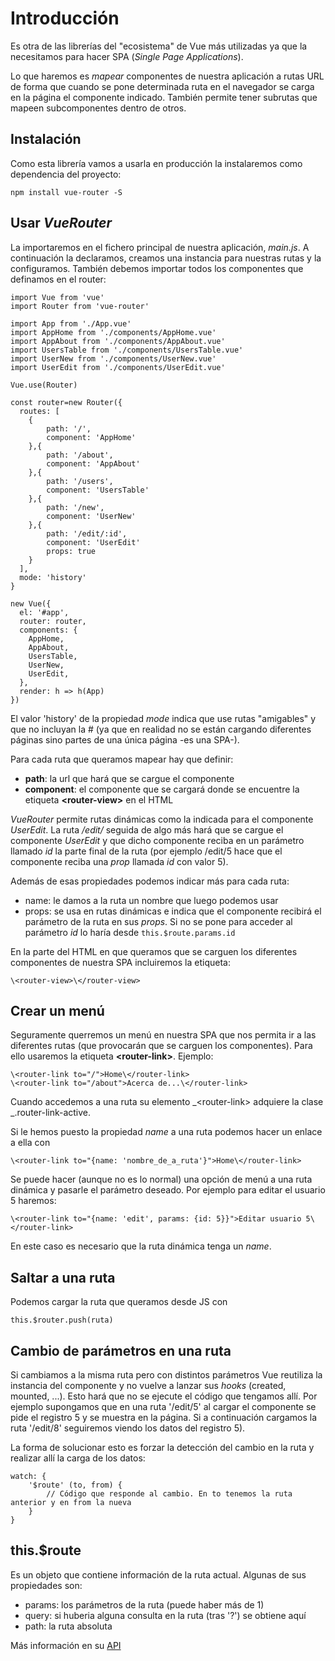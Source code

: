 # Introducción
Es otra de las librerías del "ecosistema" de Vue más utilizadas ya que la necesitamos para hacer SPA (_Single Page Applications_).

Lo que haremos es _mapear_ componentes de nuestra aplicación a rutas URL de forma que cuando se pone determinada ruta en el navegador se carga en la página el componente indicado. También permite tener subrutas que mapeen subcomponentes dentro de otros.

## Instalación
Como esta librería vamos a usarla en producción la instalaremos como dependencia del proyecto:
```[bash]
npm install vue-router -S
```

## Usar _VueRouter_
La importaremos en el fichero principal de nuestra aplicación, _main.js_. A continuación la declaramos, creamos una instancia para nuestras rutas y la configuramos. También debemos importar todos los componentes que definamos en el router:
```[vue]
import Vue from 'vue'
import Router from 'vue-router'

import App from './App.vue'
import AppHome from './components/AppHome.vue'
import AppAbout from './components/AppAbout.vue'
import UsersTable from './components/UsersTable.vue'
import UserNew from './components/UserNew.vue'
import UserEdit from './components/UserEdit.vue'

Vue.use(Router)

const router=new Router({
  routes: [
	{
		path: '/',
		component: 'AppHome'
	},{
		path: '/about',
		component: 'AppAbout'
	},{
		path: '/users',
		component: 'UsersTable'
	},{
		path: '/new',
		component: 'UserNew'
	},{
		path: '/edit/:id',
		component: 'UserEdit'
		props: true
	}
  ],
  mode: 'history'
}

new Vue({
  el: '#app',
  router: router,
  components: {
	AppHome,
	AppAbout,
	UsersTable,
	UserNew,
	UserEdit,
  },
  render: h => h(App)
})
```
El valor 'history' de la propiedad _mode_ indica que use rutas "amigables" y que no incluyan la # (ya que en realidad no se están cargando diferentes páginas sino partes de una única página -es una SPA-).

Para cada ruta que queramos mapear hay que definir:
* **path**: la url que hará que se cargue el componente
* **component**: el componente que se cargará donde se encuentre la etiqueta **\<router-view>** en el HTML

_VueRouter_ permite rutas dinámicas como la indicada para el componente _UserEdit_. La ruta _/edit/_ seguida de algo más hará que se cargue el componente _UserEdit_ y que dicho componente reciba en un parámetro llamado _id_ la parte final de la ruta (por ejemplo /edit/5 hace que el componente reciba una _prop_ llamada _id_ con valor 5).

Además de esas propiedades podemos indicar más para cada ruta:
* name: le damos a la ruta un nombre que luego podemos usar
* props: se usa en rutas dinámicas e indica que el componente recibirá el parámetro de la ruta en sus _props_. Si no se pone para acceder al parámetro _id_ lo haría desde `this.$route.params.id` 

En la parte del HTML en que queramos que se carguen los diferentes componentes de nuestra SPA incluiremos la etiqueta:
```[html]
\<router-view>\</router-view>
```

## Crear un menú
Seguramente querremos un menú en nuestra SPA que nos permita ir a las diferentes rutas (que provocarán que se carguen los componentes). Para ello usaremos la etiqueta **\<router-link>**. Ejemplo:
```[html]
\<router-link to="/">Home\</router-link>
\<router-link to="/about">Acerca de...\</router-link>
```

Cuando accedemos a una ruta su elemento _\<router-link> adquiere la clase _.router-link-active.

Si le hemos puesto la propiedad _name_ a una ruta podemos hacer un enlace a ella con
```[html]
\<router-link to="{name: 'nombre_de_a_ruta'}">Home\</router-link>
```

Se puede hacer (aunque no es lo normal) una opción de menú a una ruta dinámica y pasarle el parámetro deseado. Por ejemplo para editar el usuario 5 haremos:
```[html]
\<router-link to="{name: 'edit', params: {id: 5}}">Editar usuario 5\</router-link>
```
En este caso es necesario que la ruta dinámica tenga un _name_.

## Saltar a una ruta
Podemos cargar la ruta que queramos desde JS con
```[javascrip]
this.$router.push(ruta)
```

## Cambio de parámetros en una ruta
Si cambiamos a la misma ruta pero con distintos parámetros Vue reutiliza la instancia del componente y no vuelve a lanzar sus _hooks_ (created, mounted, ...). Esto hará que no se ejecute el código que tengamos allí. Por ejemplo supongamos que en una ruta '/edit/5' al cargar el componente se pide el registro 5 y se muestra en la página. Si a continuación cargamos la ruta '/edit/8' seguiremos viendo los datos del registro 5).

La forma de solucionar esto es forzar la detección del cambio en la ruta y realizar allí la carga de los datos:
```[javascrip]
watch: {
    '$route' (to, from) {
        // Código que responde al cambio. En to tenemos la ruta anterior y en from la nueva
    }
} 
```

## this.$route
Es un objeto que contiene información de la ruta actual. Algunas de sus propiedades son:
* params: los parámetros de la ruta (puede haber más de 1)
* query: si huberia alguna consulta en la ruta (tras '?') se obtiene aquí
* path: la ruta absoluta

Más información en su [API](https://router.vuejs.org/es/api/route-object.html)
